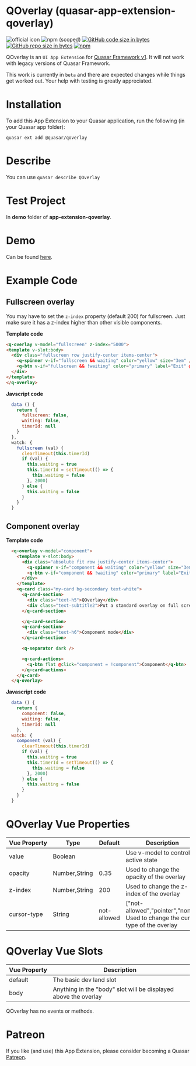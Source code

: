 QOverlay (quasar-app-extension-qoverlay)
===

![official icon](https://img.shields.io/badge/Quasar%201.0-Official%20UI%20App%20Extension-blue.svg)
![npm (scoped)](https://img.shields.io/npm/v/@quasar/quasar-app-extension-qoverlay.svg?style=plastic)
[![GitHub code size in bytes](https://img.shields.io/github/languages/code-size/quasarframework/app-extension-qoverlay.svg)]()
[![GitHub repo size in bytes](https://img.shields.io/github/repo-size/quasarframework/app-extension-qoverlay.svg)]()
[![npm](https://img.shields.io/npm/dt/@quasar/quasar-app-extension-qoverlay.svg)](https://www.npmjs.com/package/@quasar/quasar-app-extension-qoverlay)

QOverlay is an `UI App Extension` for [Quasar Framework v1](https://v1.quasar-framework.org/). It will not work with legacy versions of Quasar Framework.

This work is currently in `beta` and there are expected changes while things get worked out. Your help with testing is greatly appreciated.

# Installation
To add this App Extension to your Quasar application, run the following (in your Quasar app folder):
```
quasar ext add @quasar/qoverlay
```

# Describe
You can use `quasar describe QOverlay`

# Test Project
In **demo** folder of **app-extension-qoverlay**.

# Demo
Can be found [here](https://quasarframework.github.io/app-extension-qoverlay).

# Example Code

## Fullscreen overlay
You may have to set the `z-index` property (default 200) for fullscreen. Just make sure it has a z-index higher than other visible components.

**Template code**
  ```html
<q-overlay v-model="fullscreen" z-index="5000">
  <template v-slot:body>
    <div class="fullscreen row justify-center items-center">
      <q-spinner v-if="fullscreen && waiting" color="yellow" size="3em" />
      <q-btn v-if="fullscreen && !waiting" color="primary" label="Exit" @click="fullscreen = !fullscreen" />
    </div>
  </template>
</q-overlay>
```
**Javscript code**
```js
  data () {
    return {
      fullscreen: false,
      waiting: false,
      timerId: null
    }
  },
  watch: {
    fullscreen (val) {
      clearTimeout(this.timerId)
      if (val) {
        this.waiting = true
        this.timerId = setTimeout(() => {
          this.waiting = false
        }, 2000)
      } else {
        this.waiting = false
      }
    }
  }
```

## Component overlay
**Template code**
```html
  <q-overlay v-model="component">
    <template v-slot:body>
      <div class="absolute fit row justify-center items-center">
        <q-spinner v-if="component && waiting" color="yellow" size="3em"></q-spinner>
        <q-btn v-if="component && !waiting" color="primary" label="Exit" @click="component = !component" />
      </div>
    </template>
    <q-card class="my-card bg-secondary text-white">
      <q-card-section>
        <div class="text-h5">QOverlay</div>
        <div class="text-subtitle2">Put a standard overlay on full screen or over a component.</div>
      </q-card-section>

      </q-card-section>
      <q-card-section>
        <div class="text-h6">Component mode</div>
      </q-card-section>

      <q-separator dark />

      <q-card-actions>
        <q-btn flat @click="component = !component">Component</q-btn>
      </q-card-actions>
    </q-card>
  </q-overlay>
```
**Javascript code**
```js
  data () {
    return {
      component: false,
      waiting: false,
      timerId: null
    },
  watch: {
    component (val) {
      clearTimeout(this.timerId)
      if (val) {
        this.waiting = true
        this.timerId = setTimeout(() => {
          this.waiting = false
        }, 2000)
      } else {
        this.waiting = false
      }
    }
  }
```

# QOverlay Vue Properties
| Vue&nbsp;Property | Type	| Default | Description |
|---|---|---|---|
| value | Boolean | | Use v-model to control active state |
| opacity | Number,String | 0.35 | Used to change the opacity of the overlay |
| z-index | Number,String | 200 | Used to change the z-index of the overlay |
| cursor-type | String | not-allowed | ["not-allowed","pointer","none"] Used to change the cursor type of the overlay |

# QOverlay Vue Slots
| Vue&nbsp;Property | Description |
|---|---|
| default | The basic dev land slot |
| body | Anything in the "body" slot will be displayed above the overlay |

QOverlay has no events or methods.

# Patreon
If you like (and use) this App Extension, please consider becoming a Quasar [Patreon](https://www.patreon.com/quasarframework).

